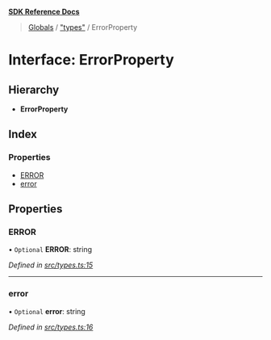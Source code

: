 **[SDK Reference Docs](../README.md)**

> [Globals](../README.md) / ["types"](../modules/_types_.md) / ErrorProperty

# Interface: ErrorProperty

## Hierarchy

- **ErrorProperty**

## Index

### Properties

- [ERROR](_types_.errorproperty.md#error)
- [error](_types_.errorproperty.md#error)

## Properties

### ERROR

• `Optional` **ERROR**: string

_Defined in [src/types.ts:15](https://github.com/distributhor/paygate-sdk/blob/d9084c8/src/types.ts#L15)_

---

### error

• `Optional` **error**: string

_Defined in [src/types.ts:16](https://github.com/distributhor/paygate-sdk/blob/d9084c8/src/types.ts#L16)_
